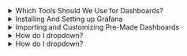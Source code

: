 <details>
<summary>Which Tools Should We Use for Dashboards?</summary>
<br>

  <img width="741" alt="image" src="https://user-images.githubusercontent.com/75510135/167297494-7eb5f9e8-93a7-4451-93f2-9e19836527f4.png">

  <img width="438" alt="image" src="https://user-images.githubusercontent.com/75510135/167297619-6fdcdf2b-2f18-4bac-8307-4b68e3575169.png">

  <img width="918" alt="image" src="https://user-images.githubusercontent.com/75510135/167297665-6c823f70-1c63-4be0-91e7-f8de06efd90e.png">

  <img width="896" alt="image" src="https://user-images.githubusercontent.com/75510135/167297752-3c371d53-42af-4b46-be29-c96c1f695e98.png">

  
</details>

<details>
<summary>Installing And Setting up Grafana</summary>
<br>

  <img width="434" alt="image" src="https://user-images.githubusercontent.com/75510135/167297841-2473d704-89ad-4ee9-8faf-fa7ea6ccc81c.png">

  <img width="912" alt="image" src="https://user-images.githubusercontent.com/75510135/167298195-adf58ef0-5f26-4c05-b817-3da1c6f16bd2.png">

  <img width="892" alt="image" src="https://user-images.githubusercontent.com/75510135/167298203-20bdb48b-223c-42c5-b173-12d9d2c8281d.png">

  <img width="918" alt="image" src="https://user-images.githubusercontent.com/75510135/167298215-9dd46fa7-dc52-4877-81af-9a5c4ddd6e97.png">

  <img width="923" alt="image" src="https://user-images.githubusercontent.com/75510135/167298223-f2d31ab1-1c2b-4250-aa0e-9a291fec03cf.png">

  <img width="878" alt="image" src="https://user-images.githubusercontent.com/75510135/167298229-b32458cb-480d-4ebc-be1d-da0394e1e6e1.png">

  <img width="838" alt="image" src="https://user-images.githubusercontent.com/75510135/167298438-e1828bbb-6750-4923-a330-ce0632ae2e0c.png">

</details>

<details>
<summary>Importing and Customizing Pre-Made Dashboards</summary>
<br>

  <img width="558" alt="image" src="https://user-images.githubusercontent.com/75510135/167298461-35712248-16ea-4a86-98b7-8dd8c02ec29d.png">

  
</details>

<details>
<summary>How do I dropdown?</summary>
<br>
This is how you dropdown.
</details>

<details>
<summary>How do I dropdown?</summary>
<br>
This is how you dropdown.
</details>
